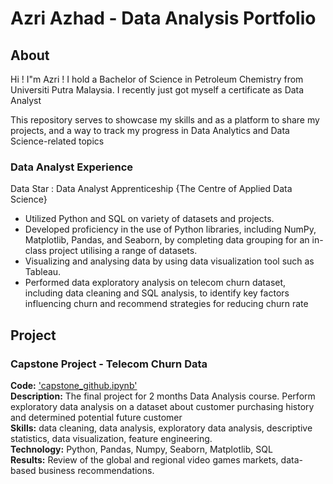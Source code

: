 # Azri Azhad - Data Analysis Portfolio

## About 
Hi ! I"m Azri ! I hold a Bachelor of Science in Petroleum Chemistry from Universiti Putra Malaysia. I recently just got myself a certificate as Data Analyst 

This repository serves to showcase my skills and as a platform to share my projects, and a way to track my progress in Data Analytics and Data Science-related topics

### Data Analyst Experience
Data Star : Data Analyst Apprenticeship 
{The Centre of Applied Data Science}
-  Utilized Python and SQL on variety of datasets and projects.
-  Developed proficiency in the use of Python libraries, including NumPy, Matplotlib, Pandas, and Seaborn, 
   by completing data grouping for an in-class project utilising a range of datasets.
-  Visualizing and analysing data by using data visualization tool such as Tableau. 
-  Performed data exploratory analysis on telecom churn dataset, including data cleaning and SQL analysis, 
  to identify key factors influencing churn and recommend strategies for reducing churn rate

## Project 
### Capstone Project - Telecom Churn Data

**Code:** ['capstone_github.ipynb'](https://github.com/chaiazri12/Azri_Portfolio/blob/409fbd1a2bc8f1ee2d0e355924269defff7776bc/Capstone_Github.ipynb)     
**Description:** The final project for 2 months Data Analysis course. Perform exploratory data analysis on a dataset about customer purchasing history and determined potential future customer   
**Skills:** data cleaning, data analysis, exploratory data analysis, descriptive statistics, data visualization, feature engineering.  
**Technology:** Python, Pandas, Numpy, Seaborn, Matplotlib, SQL   
**Results:** Review of the global and regional video games markets, data-based business recommendations.   
